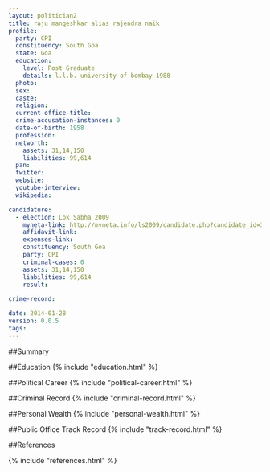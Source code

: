 ```yaml
---
layout: politician2
title: raju mangeshkar alias rajendra naik
profile: 
  party: CPI
  constituency: South Goa
  state: Goa
  education: 
    level: Post Graduate
    details: l.l.b. university of bombay-1988
  photo: 
  sex: 
  caste: 
  religion: 
  current-office-title: 
  crime-accusation-instances: 0
  date-of-birth: 1958
  profession: 
  networth: 
    assets: 31,14,150
    liabilities: 99,614
  pan: 
  twitter: 
  website: 
  youtube-interview: 
  wikipedia: 

candidature: 
  - election: Lok Sabha 2009
    myneta-link: http://myneta.info/ls2009/candidate.php?candidate_id=3213
    affidavit-link: 
    expenses-link: 
    constituency: South Goa 
    party: CPI
    criminal-cases: 0
    assets: 31,14,150
    liabilities: 99,614
    result:  

crime-record: 

date: 2014-01-28
version: 0.0.5
tags: 
---
```

##Summary


##Education
{% include "education.html" %}


##Political Career
{% include "political-career.html" %}


##Criminal Record
{% include "criminal-record.html" %}


##Personal Wealth
{% include "personal-wealth.html" %}


##Public Office Track Record
{% include "track-record.html" %}


##References


{% include "references.html" %}